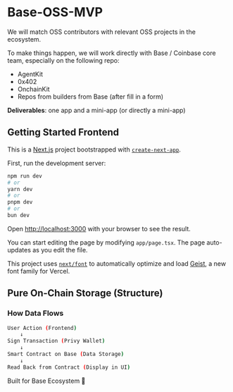 # Base-OSS-MVP

We will match OSS contributors with relevant OSS projects in the ecosystem.

To make things happen, we will work directly with Base / Coinbase core team, especially on the following repo:

- AgentKit
- 0x402
- OnchainKit
- Repos from builders from Base (after fill in a form)

**Deliverables**: one app and a mini-app (or directly a mini-app)


## Getting Started Frontend 

This is a [Next.js](https://nextjs.org) project bootstrapped with [`create-next-app`](https://nextjs.org/docs/app/api-reference/cli/create-next-app).

First, run the development server:

```bash
npm run dev
# or
yarn dev
# or
pnpm dev
# or
bun dev
```

Open [http://localhost:3000](http://localhost:3000) with your browser to see the result.

You can start editing the page by modifying `app/page.tsx`. The page auto-updates as you edit the file.

This project uses [`next/font`](https://nextjs.org/docs/app/building-your-application/optimizing/fonts) to automatically optimize and load [Geist](https://vercel.com/font), a new font family for Vercel.

## Pure On-Chain Storage (Structure)

### How Data Flows

```bash
User Action (Frontend)
    ↓
Sign Transaction (Privy Wallet)
    ↓
Smart Contract on Base (Data Storage)
    ↓
Read Back from Contract (Display in UI)
```

Built for Base Ecosystem 🔵
